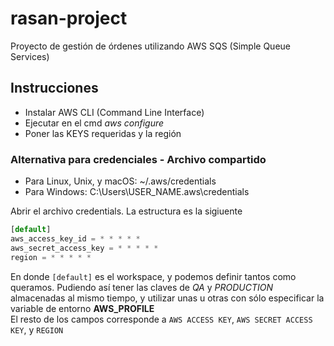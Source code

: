 # rasan-project

Proyecto de gestión de órdenes utilizando AWS SQS (Simple Queue Services)

## Instrucciones

- Instalar AWS CLI (Command Line Interface)
- Ejecutar en el cmd _aws configure_
- Poner las KEYS requeridas y la región

### Alternativa para credenciales - Archivo compartido

- Para Linux, Unix, y macOS: ~/.aws/credentials
- Para Windows: C:\Users\USER_NAME\.aws\credentials

Abrir el archivo credentials. La estructura es la sigiuente <br/>
```js
[default]
aws_access_key_id = * * * * *
aws_secret_access_key = * * * * *
region = * * * * *
```

En donde `[default]` es el workspace, y podemos definir tantos como queramos. Pudiendo así tener las claves de *QA* y *PRODUCTION* almacenadas al mismo tiempo, y utilizar unas u otras con sólo especificar la variable de entorno **AWS_PROFILE** <br/>
El resto de los campos corresponde a `AWS ACCESS KEY`, `AWS SECRET ACCESS KEY`, y `REGION`
